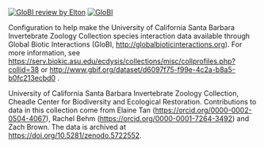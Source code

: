 [![GloBI review by Elton](https://github.com/globalbioticinteractions/ucsb-izc/actions/workflows/review.yml/badge.svg)](https://github.com/globalbioticinteractions/ucsb-izc/actions) [![GloBI](http://api.globalbioticinteractions.org/interaction.svg?accordingTo=globi:globalbioticinteractions/ucsb-izc)](http://globalbioticinteractions.org/?accordingTo=globi:globalbioticinteractions/ucsb-izc) 

Configuration to help make the University of California Santa Barbara Invertebrate Zoology Collection species interaction data available through Global Biotic Interactions (GloBI, http://globalbioticinteractions.org). For more information, see https://serv.biokic.asu.edu/ecdysis/collections/misc/collprofiles.php?collid=38 or http://www.gbif.org/dataset/d6097f75-f99e-4c2a-b8a5-b0fc213ecbd0 .

University of California Santa Barbara Invertebrate Zoology Collection, Cheadle Center for Biodiversity and Ecological Restoration. Contributions to data in this collection come from Elaine Tan (https://orcid.org/0000-0002-0504-4067), Rachel Behm (https://orcid.org/0000-0001-7264-3492) and Zach Brown. The data is archived at https://doi.org/10.5281/zenodo.5722552.


